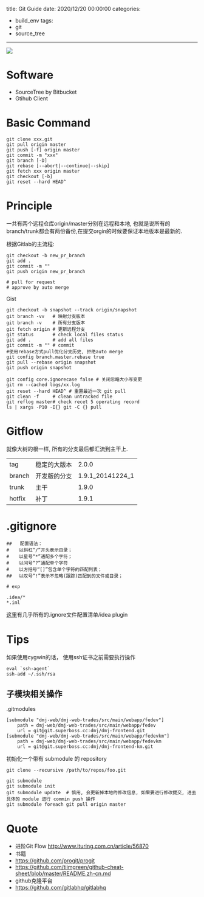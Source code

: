 title: Git Guide
date: 2020/12/20 00:00:00
categories:
 - build_env
tags:
 - git
 - source_tree
---
![](http://img.sandseasoft.com/image/7/6f/60376e015ea1836d1fc152594e99a.png)

# Software
* SourceTree by Bitbucket
* Gtihub Client

# Basic Command
```
git clone xxx.git
git pull origin master
git push [-f] origin master
git commit -m "xxx"
git branch [-D]
git rebase [--abort|--continue|--skip]
git fetch xxx origin master
git checkout [-b]
git reset --hard HEAD^
```

# Principle
一共有两个远程仓库origin/master分别在远程和本地, 也就是说所有的branch/trunk都会有两份备份,在提交orgin的时候要保证本地版本是最新的.

根据Gitlab的主流程:
```shell
git checkout -b new_pr_branch
git add .
git commit -m ""
git push origin new_pr_branch

# pull for request 
# approve by auto merge
```
Gist
```shell
git checkout -b snapshot --track origin/snapshot
git branch -vv   # 映射分支版本
git branch -v    # 所有分支版本
git fetch origin # 更新远程分支
git status       # check local files status
git add .        # add all files
git commit -m "" # commit
#使用rebase方式pull优化分支历史, 拒绝auto merge 
git config branch.master.rebase true
git pull --rebase origin snapshot 
git push origin snapshot

git config core.ignorecase false # 关闭忽略大小写变更
git rm --cached logs/xx.log
git reset --hard HEAD^ # 重置最近一次 git pull
git clean -f     # clean untracked file
git reflog master# check recet 5 operating record
ls | xargs -P10 -I{} git -C {} pull
```
# Gitflow
就像大树的根一样, 所有的分支最后都汇流到主干上.

<table>
 <tr> <td> tag </td> <td>稳定的大版本</td><td>2.0.0</td> </tr>
  <tr> <td> branch </td> <td>开发版的分支</td><td>1.9.1_20141224_1</td></tr>
   <tr> <td> trunk </td> <td>主干</td><td> 1.9.0</td> </tr>
    <tr> <td> hotfix </td> <td>补丁</td><td> 1.9.1</td> </tr>
</table>

# .gitignore

```
##   配置语法：
# 　 以斜杠“/”开头表示目录；
# 　 以星号“*”通配多个字符；
# 　 以问号“?”通配单个字符
# 　 以方括号“[]”包含单个字符的匹配列表；
## 　以叹号“!”表示不忽略(跟踪)匹配到的文件或目录；

# exp

.idea/*
*.iml
```
[这里](https://github.com/github/gitignore)有几乎所有的.ignore文件配置清单/idea plugin
# Tips

如果使用cygwin的话， 使用ssh证书之前需要执行操作
```shell
eval `ssh-agent`
ssh-add ~/.ssh/rsa
```

## 子模块相关操作
.gitmodules
```shell
[submodule "dmj-web/dmj-web-trades/src/main/webapp/fedev"]
	path = dmj-web/dmj-web-trades/src/main/webapp/fedev
	url = git@git.superboss.cc:dmj/dmj-frontend.git
[submodule "dmj-web/dmj-web-trades/src/main/webapp/fedevkm"]
	path = dmj-web/dmj-web-trades/src/main/webapp/fedevkm
	url = git@git.superboss.cc:dmj/dmj-frontend-km.git

```
初始化一个带有 submodule 的 repository
```shell
git clone --recursive /path/to/repos/foo.git
```
```shell
git submodule 
git submodule init
git submodule update  # 慎用, 会更新掉本地的修改信息, 如果要进行修改提交, 进去具体的 module 进行 commin push 操作
git submodule foreach git pull origin master
```
# Quote
* 进阶Git Flow http://www.ituring.com.cn/article/56870
* 书籍
 * https://github.com/progit/progit
 * https://github.com/tiimgreen/github-cheat-sheet/blob/master/README.zh-cn.md
* github克隆平台
 * https://github.com/gitlabhq/gitlabhq
